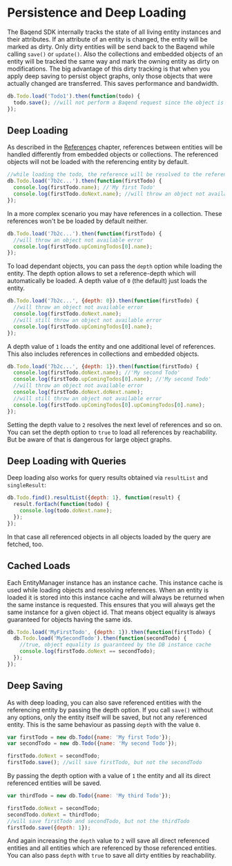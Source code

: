 # Persistence and Deep Loading

The Baqend SDK internally tracks the state of all living entity instances and their attributes. If an attribute of an 
entity is changed, the entity will be marked as dirty. Only dirty entities will be send back to the Baqend while calling
`save()` or `update()`. Also the collections and embedded objects of an entity will be tracked the same way and mark the 
owning entity as dirty on modifications. The big advantage of this dirty tracking is that when you apply deep saving 
to persist object graphs, only those objects that were actually changed are transferred. This saves performance and 
bandwidth.
```js
db.Todo.load('Todo1').then(function(todo) {
  todo.save(); //will not perform a Baqend request since the object is not dirty   
});
```

## Deep Loading

As described in the [References](../schema#references) chapter, references between entities will be handled differently 
from embedded objects or collections. The referenced objects will not be loaded with the referencing entity by default.
```js
//while loading the todo, the reference will be resolved to the referenced entity
db.Todo.load('7b2c...').then(function(firstTodo) {
  console.log(firstTodo.name); //'My first Todo'
  console.log(firstTodo.doNext.name); //will throw an object not available error
});
```

In a more complex scenario you may have references in a collection. These references won't be be loaded by default 
neither.
```js
db.Todo.load('7b2c...').then(function(firstTodo) {  
  //will throw an object not available error
  console.log(firstTodo.upComingTodos[0].name); 
});
``` 

To load dependant objects, you can pass the `depth` option while loading the entity. The depth option allows to 
set a reference-depth which will automatically be loaded. A depth value of `0` (the default) just loads the entity. 
```js
db.Todo.load('7b2c...', {depth: 0}).then(function(firstTodo) {   
  //will throw an object not available error
  console.log(firstTodo.doNext.name); 
  //will still throw an object not available error
  console.log(firstTodo.upComingTodos[0].name); 
});
```

A depth value of `1` loads the entity and one additional level of references. This also includes references in 
collections and embedded objects.
```js
db.Todo.load('7b2c...', {depth: 1}).then(function(firstTodo) {
  console.log(firstTodo.doNext.name); //'My second Todo'
  console.log(firstTodo.upComingTodos[0].name); //'My second Todo'  
  //will throw an object not available error
  console.log(firstTodo.doNext.doNext.name); 
  //will still throw an object not available error
  console.log(firstTodo.upComingTodos[0].upComingTodos[0].name); 
});
```

Setting the depth value to `2` resolves the next level of references and so on. You can set the depth option to `true` to
load all references by reachability. But be aware of that is dangerous for large object graphs. 

## Deep Loading with Queries

Deep loading also works for query results obtained via `resultList` and `singleResult`:

```js
db.Todo.find().resultList({depth: 1}, function(result) {
  result.forEach(function(todo) {
    console.log(todo.doNext.name);
  });
});
```

In that case all referenced objects in all objects loaded by the query are fetched, too.

## Cached Loads

Each EntityManager instance has an instance cache. This instance cache is used while loading objects and resolving 
references. When an entity is loaded it is stored into this instance cache and will always be returned when the same 
instance is requested. This ensures that you will always get the same instance for a given object id. That means 
object equality is always guaranteed for objects having the same ids. 
```js
db.Todo.load('MyFirstTodo', {depth: 1}).then(function(firstTodo) {
  db.Todo.load('MySecondTodo').then(function(secondTodo) {
    //true, object equality is guaranteed by the DB instance cache
    console.log(firstTodo.doNext == secondTodo); 
  });  
});
```

## Deep Saving

As with deep loading, you can also save referenced entities with the referencing entity by passing the depth option.
 If you call `save()` without any options, only the entity itself will be saved, but not any referenced entity. This is the 
same behaviour as passing `depth` with the value `0`.
```js
var firstTodo = new db.Todo({name: 'My first Todo'});
var secondTodo = new db.Todo({name: 'My second Todo'});

firstTodo.doNext = secondTodo;
firstTodo.save(); //will save firstTodo, but not the secondTodo
```

By passing the depth option with a value of `1` the entity and all its direct referenced entities will be saved.
```js
var thirdTodo = new db.Todo({name: 'My third Todo'});

firstTodo.doNext = secondTodo;
secondTodo.doNext = thirdTodo;
//will save firstTodo and secondTodo, but not the thirdTodo
firstTodo.save({depth: 1});
```

And again increasing the `depth` value to `2` will save all direct referenced entities and all entities which are 
referenced by those referenced entities. You can also pass `depth` with `true` to save all dirty entities by 
reachability.

